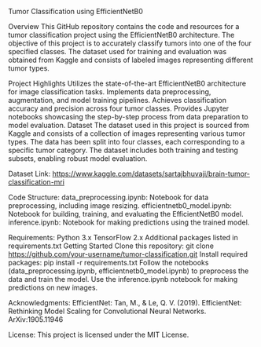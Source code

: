 


Tumor Classification using EfficientNetB0


Overview
This GitHub repository contains the code and resources for a tumor classification project using the EfficientNetB0 architecture. The objective of this project is to accurately classify tumors into one of the four specified classes. The dataset used for training and evaluation was obtained from Kaggle and consists of labeled images representing different tumor types.

Project Highlights
Utilizes the state-of-the-art EfficientNetB0 architecture for image classification tasks.
Implements data preprocessing, augmentation, and model training pipelines.
Achieves classification accuracy and precision across four tumor classes.
Provides Jupyter notebooks showcasing the step-by-step process from data preparation to model evaluation.
Dataset
The dataset used in this project is sourced from Kaggle and consists of a collection of images representing various tumor types. The data has been split into four classes, each corresponding to a specific tumor category. The dataset includes both training and testing subsets, enabling robust model evaluation.

Dataset Link: https://www.kaggle.com/datasets/sartajbhuvaji/brain-tumor-classification-mri

Code Structure:
data_preprocessing.ipynb: Notebook for data preprocessing, including image resizing.
efficientnetb0_model.ipynb: Notebook for building, training, and evaluating the EfficientNetB0 model.
inference.ipynb: Notebook for making predictions using the trained model.

Requirements:
Python 3.x
TensorFlow 2.x
Additional packages listed in requirements.txt
Getting Started
Clone this repository: git clone https://github.com/your-username/tumor-classification.git
Install required packages: pip install -r requirements.txt
Follow the notebooks (data_preprocessing.ipynb, efficientnetb0_model.ipynb) to preprocess the data and train the model.
Use the inference.ipynb notebook for making predictions on new images.

Acknowledgments:
EfficientNet: Tan, M., & Le, Q. V. (2019). EfficientNet: Rethinking Model Scaling for Convolutional Neural Networks. ArXiv:1905.11946

License:
This project is licensed under the MIT License.

